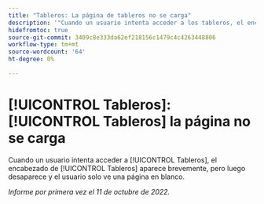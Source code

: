 ```yaml
---
title: "Tableros: La página de tableros no se carga"
description: '"Cuando un usuario intenta acceder a los tableros, el encabezado de los tableros aparece brevemente, pero luego desaparece y el usuario solo ve una página en blanco".'
hidefromtoc: true
source-git-commit: 3409c8e333da62ef218156c1479c4c4263448806
workflow-type: tm+mt
source-wordcount: '64'
ht-degree: 0%

---
```



# [!UICONTROL Tableros]: [!UICONTROL Tableros] la página no se carga

Cuando un usuario intenta acceder a [!UICONTROL Tableros], el encabezado de [!UICONTROL Tableros] aparece brevemente, pero luego desaparece y el usuario solo ve una página en blanco.

_Informe por primera vez el 11 de octubre de 2022._

